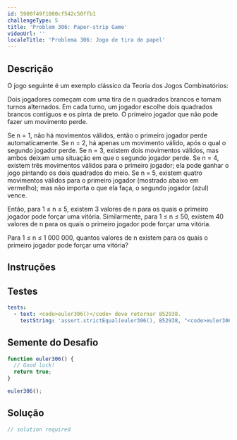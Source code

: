 ```yaml
---
id: 5900f49f1000cf542c50ffb1
challengeType: 5
title: 'Problem 306: Paper-strip Game'
videoUrl: ''
localeTitle: 'Problema 306: Jogo de tira de papel'
---
```


## Descrição
<section id="description"> O jogo seguinte é um exemplo clássico da Teoria dos Jogos Combinatórios: <p> Dois jogadores começam com uma tira de n quadrados brancos e tomam turnos alternados. Em cada turno, um jogador escolhe dois quadrados brancos contíguos e os pinta de preto. O primeiro jogador que não pode fazer um movimento perde. </p><p> Se n = 1, não há movimentos válidos, então o primeiro jogador perde automaticamente. Se n = 2, há apenas um movimento válido, após o qual o segundo jogador perde. Se n = 3, existem dois movimentos válidos, mas ambos deixam uma situação em que o segundo jogador perde. Se n = 4, existem três movimentos válidos para o primeiro jogador; ela pode ganhar o jogo pintando os dois quadrados do meio. Se n = 5, existem quatro movimentos válidos para o primeiro jogador (mostrado abaixo em vermelho); mas não importa o que ela faça, o segundo jogador (azul) vence. </p><p> Então, para 1 ≤ n ≤ 5, existem 3 valores de n para os quais o primeiro jogador pode forçar uma vitória. Similarmente, para 1 ≤ n ≤ 50, existem 40 valores de n para os quais o primeiro jogador pode forçar uma vitória. </p><p> Para 1 ≤ n ≤ 1 000 000, quantos valores de n existem para os quais o primeiro jogador pode forçar uma vitória? </p></section>

## Instruções
<section id="instructions">
</section>

## Testes
<section id='tests'>

```yml
tests:
  - text: <code>euler306()</code> deve retornar 852938.
    testString: 'assert.strictEqual(euler306(), 852938, "<code>euler306()</code> should return 852938.");'

```

</section>

## Semente do Desafio
<section id='challengeSeed'>

<div id='js-seed'>

```js
function euler306() {
  // Good luck!
  return true;
}

euler306();

```

</div>



</section>

## Solução
<section id='solution'>

```js
// solution required
```
</section>
